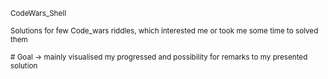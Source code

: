 <sub>CodeWars_Shell</sub>

<sub> Solutions for few Code_wars riddles, which interested me or took me some time to solved them</sub>

<sub># Goal -> mainly visualised my progressed and possibility for remarks to my presented solution</sub>
